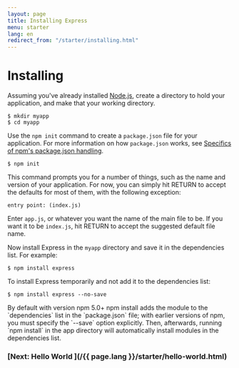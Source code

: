 ```yaml
---
layout: page
title: Installing Express
menu: starter
lang: en
redirect_from: "/starter/installing.html"
---
```


# Installing

Assuming you've already installed [Node.js](https://nodejs.org/), create a directory to hold your application, and make that your working directory.

```console
$ mkdir myapp
$ cd myapp
```

Use the `npm init` command to create a `package.json` file for your application.
For more information on how `package.json` works, see [Specifics of npm's package.json handling](https://docs.npmjs.com/files/package.json).

```console
$ npm init
```

This command prompts you for a number of things, such as the name and version of your application.
For now, you can simply hit RETURN to accept the defaults for most of them, with the following exception:

```
entry point: (index.js)
```

Enter `app.js`, or whatever you want the name of the main file to be. If you want it to be `index.js`, hit RETURN to accept the suggested default file name.

Now install Express in the `myapp` directory and save it in the dependencies list. For example:

```console
$ npm install express
```

To install Express temporarily and not add it to the dependencies list:

```console
$ npm install express --no-save
```

<div class="doc-box doc-info" markdown="1">
By default with version npm 5.0+ npm install adds the module to the `dependencies` list in the `package.json` file; with earlier versions of npm, you must specify the `--save` option explicitly. Then, afterwards, running `npm install` in the app directory will automatically install modules in the dependencies list.
</div>

###  [Next: Hello World ](/{{ page.lang }}/starter/hello-world.html)
